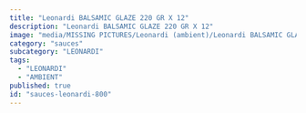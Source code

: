 ```yaml
---
title: "Leonardi BALSAMIC GLAZE 220 GR X 12"
description: "Leonardi BALSAMIC GLAZE 220 GR X 12"
image: "media/MISSING PICTURES/Leonardi (ambient)/Leonardi BALSAMIC GLAZE  220 GR X 12.jpg"
category: "sauces"
subcategory: "LEONARDI"
tags:
  - "LEONARDI"
  - "AMBIENT"
published: true
id: "sauces-leonardi-800"
---
```

